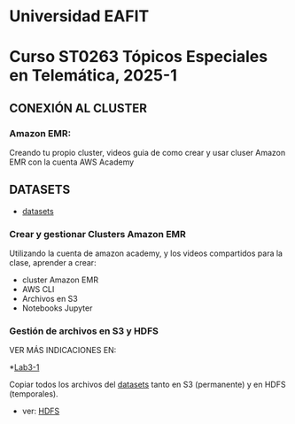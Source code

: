 # Universidad EAFIT
# Curso ST0263 Tópicos Especiales en Telemática, 2025-1

## CONEXIÓN AL CLUSTER

### Amazon EMR:

Creando tu propio cluster, videos guia de como crear y usar cluser Amazon EMR con la cuenta  AWS Academy

## DATASETS

* [datasets](datasets)

### Crear y gestionar Clusters Amazon EMR

Utilizando la cuenta de amazon academy, y los videos compartidos para la clase, aprender a crear:

* cluster Amazon EMR
* AWS CLI
* Archivos en S3
* Notebooks Jupyter

### Gestión de archivos en S3 y HDFS

VER MÁS INDICACIONES EN:

*[Lab3-1](lab3-1-hdfs-s3.txt)

Copiar todos los archivos del [datasets](datasets) tanto en S3 (permanente) y en HDFS (temporales). 

* ver: [HDFS](01-hdfs)
